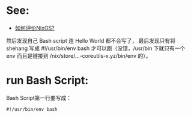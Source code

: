 
# See:
 - [如何评价NixOS?](https://www.zhihu.com/question/56543855/answer/491883533)   


然后发现自己 Bash script 连 Hello World 都不会写了，
最后发现只有将 shehang 写成 #!/usr/bin/env bash 才可以跑（没错，/usr/bin 下就只有一个 env 而且是链接到 /nix/store/...-coreutils-x.yz/bin/env 的）。

# run Bash Script:
Bash Script第一行要写成：
```
#!/usr/bin/env bash
```
